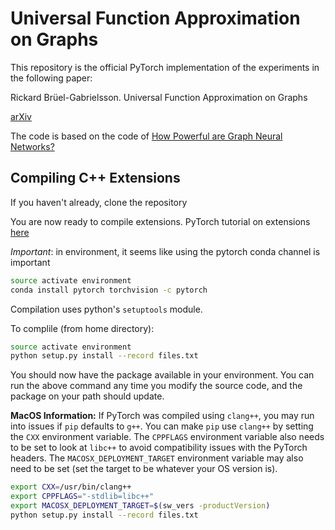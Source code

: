 # Universal Function Approximation on Graphs

This repository is the official PyTorch implementation of the experiments in the following paper:

Rickard Brüel-Gabrielsson. Universal Function Approximation on Graphs

[arXiv](https://arxiv.org/pdf/2003.06706.pdf)

The code is based on the code of [How Powerful are Graph Neural Networks?](https://github.com/weihua916/powerful-gnns)

## Compiling C++ Extensions

If you haven't already, clone the repository

You are now ready to compile extensions.  PyTorch tutorial on extensions [here](https://pytorch.org/tutorials/advanced/cpp_extension.html)

*Important*: in environment, it seems like using the pytorch conda channel is important
```bash
source activate environment
conda install pytorch torchvision -c pytorch
```
Compilation uses python's `setuptools` module.

To complile (from home directory):
```bash
source activate environment
python setup.py install --record files.txt
```
You should now have the package available in your environment. You can run the above command any time you modify the source code, and the package on your path should update.

__MacOS Information:__
If PyTorch was compiled using `clang++`, you may run into issues if `pip` defaults to `g++`.  You can make `pip` use `clang++` by setting the `CXX` environment variable.  The `CPPFLAGS` environment variable also needs to be set to look at `libc++` to avoid compatibility issues with the PyTorch headers.  The `MACOSX_DEPLOYMENT_TARGET` environment variable may also need to be set (set the target to be whatever your OS version is).
```bash
export CXX=/usr/bin/clang++
export CPPFLAGS="-stdlib=libc++"
export MACOSX_DEPLOYMENT_TARGET=$(sw_vers -productVersion)
python setup.py install --record files.txt
```
